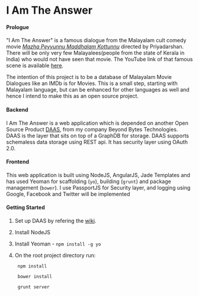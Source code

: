 I Am The Answer
============

#### Prologue ####

"I Am The Answer" is a famous dialogue from the Malayalam cult comedy movie *[Mazha Peyyunnu Maddhalam Kottunnu](http://en.wikipedia.org/wiki/Mazha_Peyyunnu_Maddalam_Kottunnu)* directed by Priyadarshan. There will be only very few Malayalees(people from the state of Kerala in India) who would not have seen that movie. The YouTube link of that famous scene is available [here](http://www.youtube.com/watch?v=B2tRL7r3uSE).

The intention of this project is to be a database of Malayalam Movie Dialogues like an IMDb is for Movies. This is a small step, starting with Malayalam language, but can be enhanced for other languages as well and hence I intend to make this as an open source project. 

#### Backend ####

I Am The Answer is a web application which is depended on another Open Source Product [DAAS](https://github.com/bbytes/DAAS), from my company Beyond Bytes Technologies. DAAS is the layer that sits on top of a GraphDB for storage. DAAS supports schemaless data storage using REST api. It has security layer using OAuth 2.0.

#### Frontend ####

This web application is built using NodeJS, AngularJS, Jade Templates and has used Yeoman for scaffolding (`yo`), building (`grunt`) and package management (`bower`). I use PassportJS for Security layer, and logging using Google, Facebook and Twitter will be implemented  

#### Getting Started ####

1. Set up DAAS by refering the [wiki](https://github.com/bbytes/DAAS/wiki/Getting-started). 
2. Install NodeJS
3. Install Yeoman - `npm install -g yo` 
4. On the root project directory run:
 	
    	npm install
    
    	bower install
    
    	grunt server





